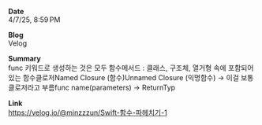 **Date**  
4/7/25, 8:59 PM

**Blog**  
Velog

**Summary**  
func 키워드로 생성하는 것은 모두 함수메서드 : 클래스, 구조체, 열거형 속에 포함되어 있는 함수클로저Named Closure (함수)Unnamed Closure (익명함수) → 이걸 보통 클로저라고 부름func name(parameters) -> ReturnTyp

**Link**  
https://velog.io/@minzzzun/Swift-함수-파헤치기-1